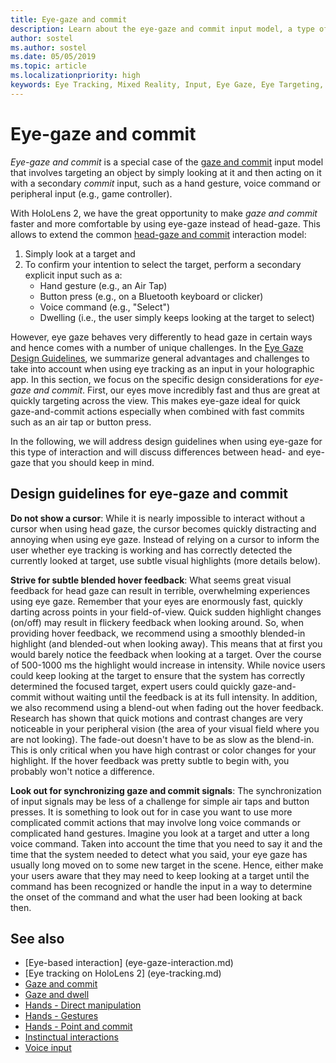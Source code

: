 ```yaml
---
title: Eye-gaze and commit
description: Learn about the eye-gaze and commit input model, a type of gaze and commit in which the gaze is a simple look at an object.
author: sostel
ms.author: sostel
ms.date: 05/05/2019
ms.topic: article
ms.localizationpriority: high
keywords: Eye Tracking, Mixed Reality, Input, Eye Gaze, Eye Targeting, HoloLens 2, Eye-based Selection
---
```


# Eye-gaze and commit
_Eye-gaze and commit_ is a special case of the [gaze and commit](gaze-and-commit.md) input model that involves targeting an object by simply looking at it and then acting on it with a secondary _commit_ input, such as a hand gesture, voice command or peripheral input (e.g., game controller). 

With HoloLens 2, we have the great opportunity to make _gaze and commit_ faster and more comfortable by using eye-gaze instead of head-gaze. 
This allows to extend the common [head-gaze and commit](gaze-and-commit.md) interaction model: 
1. Simply look at a target and 
2. To confirm your intention to select the target, perform a secondary explicit input such as a:  
   - Hand gesture (e.g., an Air Tap)
   - Button press (e.g., on a Bluetooth keyboard or clicker)
   - Voice command (e.g., "Select")
   - Dwelling (i.e., the user simply keeps looking at the target to select)

However, eye gaze behaves very differently to head gaze in certain ways and hence comes with a number of unique challenges. 
In the [Eye Gaze Design Guidelines](eye-tracking.md), we summarize general advantages and challenges to take into account when using eye tracking as an input in your holographic app. 
In this section, we focus on the specific design considerations for _eye-gaze and commit_.
First, our eyes move incredibly fast and thus are great at quickly targeting across the view. 
This makes eye-gaze ideal for quick gaze-and-commit actions especially when combined with fast commits such as an air tap or button press.
   
In the following, we will address design guidelines when using eye-gaze for this type of interaction and will discuss differences between head- and eye-gaze that you should keep in mind.

## Design guidelines for eye-gaze and commit

**Do not show a cursor**: 
While it is nearly impossible to interact without a cursor when using head gaze, the cursor becomes quickly distracting and annoying when using eye gaze. 
Instead of relying on a cursor to inform the user whether eye tracking is working and has correctly detected the currently looked at target, use subtle visual highlights (more details below).

**Strive for subtle blended hover feedback**: 
What seems great visual feedback for head gaze can result in terrible, overwhelming experiences using eye gaze. 
Remember that your eyes are enormously fast, quickly darting across points in your field-of-view. 
Quick sudden highlight changes (on/off) may result in flickery feedback when looking around. 
So, when providing hover feedback, we recommend using a smoothly blended-in highlight (and blended-out when looking away). 
This means that at first you would barely notice the feedback when looking at a target. 
Over the course of 500-1000 ms the highlight would increase in intensity. 
While novice users could keep looking at the target to ensure that the system has correctly determined the focused target, expert users could quickly gaze-and-commit without waiting until the feedback is at its full intensity. 
In addition, we also recommend using a blend-out when fading out the hover feedback. 
Research has shown that quick motions and contrast changes are very noticeable in your peripheral vision (the area of your visual field where you are not looking).
The fade-out doesn't have to be as slow as the blend-in. 
This is only critical when you have high contrast or color changes for your highlight. 
If the hover feedback was pretty subtle to begin with, you probably won't notice a difference.

**Look out for synchronizing gaze and commit signals**: 
The synchronization of input signals may be less of a challenge for simple air taps and button presses. 
It is something to look out for in case you want to use more complicated commit actions that may involve long voice commands or complicated hand gestures. 
Imagine you look at a target and utter a long voice command. 
Taken into account the time that you need to say it and the time that the system needed to detect what you said, your eye gaze has usually long moved on to some new target in the scene. 
Hence, either make your users aware that they may need to keep looking at a target until the command has been recognized or handle the input in a way to determine the onset of the command and what the user had been looking at back then.

## See also
* [Eye-based interaction] (eye-gaze-interaction.md)
* [Eye tracking on HoloLens 2] (eye-tracking.md)
* [Gaze and commit](gaze-and-commit.md)
* [Gaze and dwell](gaze-and-dwell.md)
* [Hands - Direct manipulation](direct-manipulation.md)
* [Hands - Gestures](gaze-and-commit.md#composite-gestures)
* [Hands - Point and commit](point-and-commit.md)
* [Instinctual interactions](interaction-fundamentals.md)
* [Voice input](voice-input.md)
